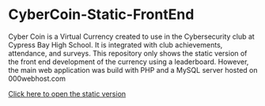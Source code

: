 # CyberCoin-Static-FrontEnd

Cyber Coin is a Virtual Currency created to use in the Cybersecurity club at Cypress Bay High School. It is integrated with club achievements, attendance, and surveys. This repository only shows the static version of the front end development of the currency using a leaderboard. However, the main web application was build with PHP and a MySQL server hosted on 000webhost.com

<a href="https://nate8888.github.io/CyberCoin-Static-FrontEnd/staticIndex.html">Click here to open the static version</a>
